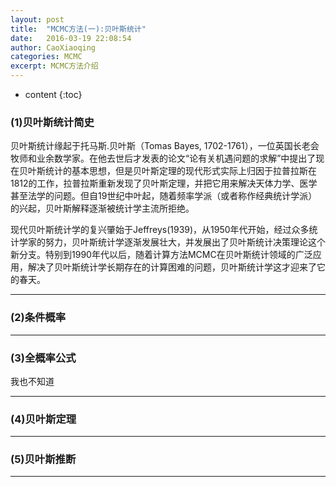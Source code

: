 ```yaml
---
layout: post
title:  "MCMC方法(一):贝叶斯统计"
date:   2016-03-19 22:08:54
author: CaoXiaoqing
categories: MCMC
excerpt: MCMC方法介绍
---
```


* content
{:toc}

### (1)贝叶斯统计简史
贝叶斯统计缘起于托马斯.贝叶斯（Tomas Bayes, 1702-1761），一位英国长老会牧师和业余数学家。在他去世后才发表的论文“论有关机遇问题的求解”中提出了现在贝叶斯统计的基本思想，但是贝叶斯定理的现代形式实际上归因于拉普拉斯在1812的工作，拉普拉斯重新发现了贝叶斯定理，并把它用来解决天体力学、医学甚至法学的问题。但自19世纪中叶起，随着频率学派（或者称作经典统计学派）的兴起，贝叶斯解释逐渐被统计学主流所拒绝。

现代贝叶斯统计学的复兴肇始于Jeffreys(1939)，从1950年代开始，经过众多统计学家的努力，贝叶斯统计学逐渐发展壮大，并发展出了贝叶斯统计决策理论这个新分支。特别到1990年代以后，随着计算方法MCMC在贝叶斯统计领域的广泛应用，解决了贝叶斯统计学长期存在的计算困难的问题，贝叶斯统计学这才迎来了它的春天。

---
### (2)条件概率


---

### (3)全概率公式
我也不知道

---
### (4)贝叶斯定理

---
### (5)贝叶斯推断

---
